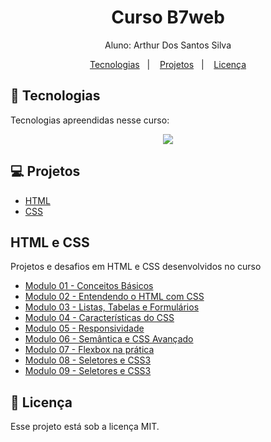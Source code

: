 <h1 align="center"> Curso B7web</h1>

<p align="center">
Aluno: Arthur Dos Santos Silva<br>
</p>

<p align="center">
  <a href="#-tecnologias">Tecnologias</a>&nbsp;&nbsp;&nbsp;|&nbsp;&nbsp;&nbsp;
  <a href="#-projetos">Projetos</a>&nbsp;&nbsp;&nbsp;|&nbsp;&nbsp;&nbsp;
  <a href="#memo-licença">Licença</a>
</p>

## 🚀 Tecnologias

Tecnologias apreendidas nesse curso:

<p align="center">
  <a href="https://skillicons.dev">
    <img src="https://skillicons.dev/icons?i=html,css" />
  </a>
</p>

## 💻 Projetos

- [HTML](#html-e-css)
- [CSS](#html-e-css)

## HTML e CSS

<p>Projetos e desafios em HTML e CSS desenvolvidos no curso</p>

- [Modulo 01 - Conceitos Básicos](https://github.com/THXZZZ/curso-b7web/tree/main/htmlcss/modulo1)
- [Modulo 02 - Entendendo o HTML com CSS](https://github.com/THXZZZ/curso-b7web/tree/main/htmlcss/modulo2)
- [Modulo 03 - Listas, Tabelas e Formulários](https://github.com/THXZZZ/curso-b7web/tree/main/htmlcss/modulo3)
- [Modulo 04 - Características do CSS](https://github.com/THXZZZ/curso-b7web/tree/main/htmlcss/modulo4)
- [Modulo 05 - Responsividade](https://github.com/THXZZZ/curso-b7web/tree/main/htmlcss/modulo5)
- [Modulo 06 - Semântica e CSS Avançado](https://github.com/THXZZZ/curso-b7web/tree/main/htmlcss/modulo6)
- [Modulo 07 - Flexbox na prática](https://github.com/THXZZZ/curso-b7web/tree/main/htmlcss/modulo7)
- [Modulo 08 - Seletores e CSS3](https://github.com/THXZZZ/curso-b7web/tree/main/htmlcss/modulo8)
- [Modulo 09 - Seletores e CSS3](https://github.com/THXZZZ/curso-b7web/tree/5f53bb4194442f33135c3693609624a390990903/htmlcss/modulo9)

## :memo: Licença

Esse projeto está sob a licença MIT.
